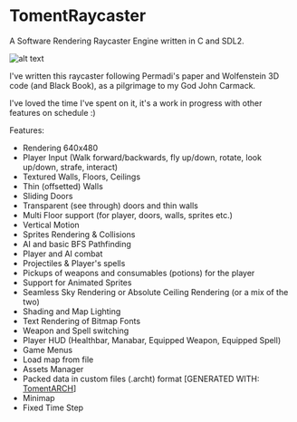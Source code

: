 # TomentRaycaster
A Software Rendering Raycaster Engine written in C and SDL2.

![alt text](https://i.imgur.com/0YlbTOA.png)

I've written this raycaster following Permadi's paper and Wolfenstein 3D code (and Black Book), as a pilgrimage to my God John Carmack.

I've loved the time I've spent on it, it's a work in progress with other features on schedule :)

Features:
- Rendering 640x480
- Player Input (Walk forward/backwards, fly up/down, rotate, look up/down, strafe, interact)
- Textured Walls, Floors, Ceilings
- Thin (offsetted) Walls
- Sliding Doors
- Transparent (see through) doors and thin walls
- Multi Floor support (for player, doors, walls, sprites etc.)
- Vertical Motion
- Sprites Rendering & Collisions
- AI and basic BFS Pathfinding
- Player and AI combat
- Projectiles & Player's spells
- Pickups of weapons and consumables (potions) for the player
- Support for Animated Sprites
- Seamless Sky Rendering or Absolute Ceiling Rendering (or a mix of the two)
- Shading and Map Lighting
- Text Rendering of Bitmap Fonts
- Weapon and Spell switching
- Player HUD (Healthbar, Manabar, Equipped Weapon, Equipped Spell)
- Game Menus
- Load map from file
- Assets Manager
- Packed data in custom files (.archt) format [GENERATED WITH: [TomentARCH](https://github.com/silvematt/TomentARCH)]
- Minimap
- Fixed Time Step
